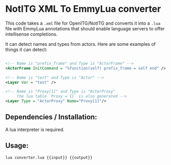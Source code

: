 # NotITG XML To EmmyLua converter

This code takes a `.xml` file for OpenITG/NotITG and converts it into a `.lua` file with EmmyLua annotations that should enable language servers to offer intellisense completions.

It can detect names and types from actors. Here are some examples of things it can detect:
```xml

<!-- Name is "prefix_frame" and Type is "ActorFrame" -->
<ActorFrame InitCommand = "%function(self) prefix_frame = self end" />

<!-- Name is "test" and Type is "Actor" -->
<Layer Var = "test" />

<!-- Name is "Proxy[1]" and Type is "ActorProxy"
     the lua table `Proxy = {}` is also generated -->
<Layer Type = "ActorProxy" Name="Proxy[1]"/>
```

## Dependencies / Installation:
A lua interpreter is required.

## Usage:
```
lua converter.lua {{input}} {{output}}
```

